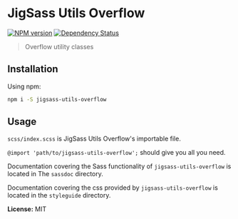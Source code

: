 # JigSass Utils Overflow
[![NPM version][npm-image]][npm-url]  [![Dependency Status][daviddm-image]][daviddm-url]   

 > Overflow utility classes

## Installation

Using npm:

```sh
npm i -S jigsass-utils-overflow
```

## Usage
`scss/index.scss` is JigSass Utils Overflow's importable file.

`@import 'path/to/jigsass-utils-overflow';` should give you all you need.

Documentation covering the Sass functionality of `jigsass-utils-overflow` 
is located in The `sassdoc` directory. 

Documentation covering the css provided by `jigsass-utils-overflow` is located in
the `styleguide` directory.

**License:** MIT



[npm-image]: https://badge.fury.io/js/jigsass-utils-overflow.svg
[npm-url]: https://npmjs.org/package/jigsass-utils-overflow

[daviddm-image]: https://david-dm.org/TxHawks/jigsass-utils-overflow.svg?theme=shields.io
[daviddm-url]: https://david-dm.org/TxHawks/jigsass-utils-overflow
